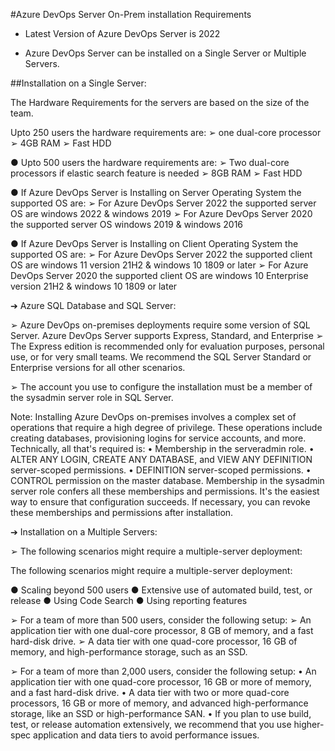 #Azure DevOps Server On-Prem installation Requirements


* Latest Version of Azure DevOps Server is 2022

* Azure DevOps Server can be installed on a Single Server or Multiple Servers.


##Installation on a Single Server:

The Hardware Requirements for the servers are based on the size of the team.

Upto 250 users the hardware requirements are:
➢	one dual-core processor
➢	4GB RAM
➢	Fast HDD

●	Upto 500 users the hardware requirements are:
➢	Two dual-core processors if elastic search feature is needed
➢	8GB RAM
➢	Fast HDD

●	If Azure DevOps Server is Installing on Server Operating System the supported OS are:
➢	For Azure DevOps Server 2022 the supported server OS are windows 2022 & windows 2019
➢	For Azure DevOps Server 2020 the supported server OS windows 2019 & windows 2016

●	If Azure DevOps Server is Installing on Client Operating System the supported OS are:
➢	For Azure DevOps Server 2022 the supported client OS are windows 11 version 21H2 & windows 10 1809 or later
➢	For Azure DevOps Server 2020 the supported client OS are windows 10 Enterprise version 21H2 & windows 10 1809 or later

➔	 Azure SQL Database and SQL Server:

➢	Azure DevOps on-premises deployments require some version of SQL Server. Azure DevOps Server supports Express, Standard, and Enterprise
➢	The Express edition is recommended only for evaluation purposes, personal use, or for very small teams. We recommend the SQL Server Standard or Enterprise versions for all other scenarios.


➢	 The account you use to configure the installation must be a member of the sysadmin server role in SQL Server.

Note:
	Installing Azure DevOps on-premises involves a complex set of operations 	that 	require a high degree of privilege. These operations include creating 	databases, 	provisioning logins for service accounts, and more. Technically, all that's required 	is:
•	  Membership in the serveradmin role.
•	  ALTER ANY LOGIN, CREATE ANY DATABASE, and VIEW ANY 		 	 DEFINITION server-scoped permissions.
•	  DEFINITION server-scoped permissions.
•	  CONTROL permission on the master database.
Membership in the sysadmin server role confers all these memberships and permissions. It's the easiest way to ensure that configuration succeeds. If necessary, you can revoke these memberships and permissions after installation.

➔	Installation on a Multiple Servers:

➢	The following scenarios might require a multiple-server deployment:

The following scenarios might require a multiple-server deployment:

●	Scaling beyond 500 users
●	Extensive use of automated build, test, or release
●	Using Code Search
●	Using reporting features

➢	For a team of more than 500 users, consider the following setup:
➢	An application tier with one dual-core processor, 8 GB of memory, and a fast hard-disk drive.
➢	A data tier with one quad-core processor, 16 GB of memory, and high-performance storage, such as an SSD.

        
➢	For a team of more than 2,000 users, consider the following setup:
•	An application tier with one quad-core processor, 16 GB or more of memory, and a fast hard-disk drive.
•	A data tier with two or more quad-core processors, 16 GB or more of memory, and advanced high-performance storage, like an SSD or high-performance SAN.
•	If you plan to use build, test, or release automation extensively, we recommend that you use higher-spec application and data tiers to avoid performance issues.
